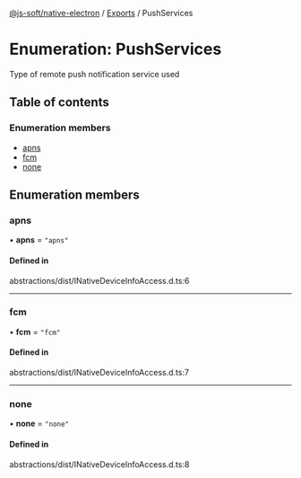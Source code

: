 [@js-soft/native-electron](../README.md) / [Exports](../modules.md) / PushServices

# Enumeration: PushServices

Type of remote push notification service used

## Table of contents

### Enumeration members

- [apns](PushServices.md#apns)
- [fcm](PushServices.md#fcm)
- [none](PushServices.md#none)

## Enumeration members

### apns

• **apns** = `"apns"`

#### Defined in

abstractions/dist/INativeDeviceInfoAccess.d.ts:6

___

### fcm

• **fcm** = `"fcm"`

#### Defined in

abstractions/dist/INativeDeviceInfoAccess.d.ts:7

___

### none

• **none** = `"none"`

#### Defined in

abstractions/dist/INativeDeviceInfoAccess.d.ts:8
